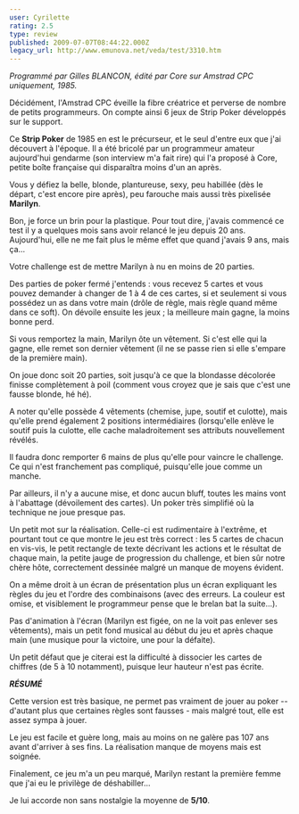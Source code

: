 ```yaml
---
user: Cyrilette
rating: 2.5
type: review
published: 2009-07-07T08:44:22.000Z
legacy_url: http://www.emunova.net/veda/test/3310.htm
---
```

_Programmé par Gilles BLANCON, édité par Core sur Amstrad CPC uniquement, 1985\._  

  

Décidément, l'Amstrad CPC éveille la fibre créatrice et perverse de nombre de petits programmeurs. On compte ainsi 6 jeux de Strip Poker développés sur le support.  

Ce **Strip Poker** de 1985 en est le précurseur, et le seul d'entre eux que j'ai découvert à l'époque. Il a été bricolé par un programmeur amateur aujourd'hui gendarme (son interview m'a fait rire) qui l'a proposé à Core, petite boîte française qui disparaîtra moins d'un an après.  

  

Vous y défiez la belle, blonde, plantureuse, sexy, peu habillée (dès le départ, c'est encore pire après), peu farouche mais aussi très pixelisée **Marilyn**.  

Bon, je force un brin pour la plastique. Pour tout dire, j'avais commencé ce test il y a quelques mois sans avoir relancé le jeu depuis 20 ans. Aujourd'hui, elle ne me fait plus le même effet que quand j'avais 9 ans, mais ça...  

  

Votre challenge est de mettre Marilyn à nu en moins de 20 parties.  

Des parties de poker fermé j'entends : vous recevez 5 cartes et vous pouvez demander à changer de 1 à 4 de ces cartes, si et seulement si vous possédez un as dans votre main (drôle de règle, mais règle quand même dans ce soft). On dévoile ensuite les jeux ; la meilleure main gagne, la moins bonne perd.   

Si vous remportez la main, Marilyn ôte un vêtement. Si c'est elle qui la gagne, elle remet son dernier vêtement (il ne se passe rien si elle s'empare de la première main).  

  

On joue donc soit 20 parties, soit jusqu'à ce que la blondasse décolorée finisse complètement à poil (comment vous croyez que je sais que c'est une fausse blonde, hé hé).  

A noter qu'elle possède 4 vêtements (chemise, jupe, soutif et culotte), mais qu'elle prend également 2 positions intermédiaires (lorsqu'elle enlève le soutif puis la culotte, elle cache maladroitement ses attributs nouvellement révélés.  

Il faudra donc remporter 6 mains de plus qu'elle pour vaincre le challenge. Ce qui n'est franchement pas compliqué, puisqu'elle joue comme un manche.  

Par ailleurs, il n'y a aucune mise, et donc aucun bluff, toutes les mains vont à l'abattage (dévoilement des cartes). Un poker très simplifié où la technique ne joue presque pas.  

  

Un petit mot sur la réalisation. Celle-ci est rudimentaire à l'extrême, et pourtant tout ce que montre le jeu est très correct : les 5 cartes de chacun en vis-vis, le petit rectangle de texte décrivant les actions et le résultat de chaque main, la petite jauge de progression du challenge, et bien sûr notre chère hôte, correctement dessinée malgré un manque de moyens évident.  

On a même droit à un écran de présentation plus un écran expliquant les règles du jeu et l'ordre des combinaisons (avec des erreurs. La couleur est omise, et visiblement le programmeur pense que le brelan bat la suite...).  

Pas d'animation à l'écran (Marilyn est figée, on ne la voit pas enlever ses vêtements), mais un petit fond musical au début du jeu et après chaque main (une musique pour la victoire, une pour la défaite).  

Un petit défaut que je citerai est la difficulté à dissocier les cartes de chiffres (de 5 à 10 notamment), puisque leur hauteur n'est pas écrite.  

  

_**RÉSUMÉ**_  

Cette version est très basique, ne permet pas vraiment de jouer au poker -- d'autant plus que certaines règles sont fausses - mais malgré tout, elle est assez sympa à jouer.   

Le jeu est facile et guère long, mais au moins on ne galère pas 107 ans avant d'arriver à ses fins. La réalisation manque de moyens mais est soignée.  

Finalement, ce jeu m'a un peu marqué, Marilyn restant la première femme que j'ai eu le privilège de déshabiller...  

  

Je lui accorde non sans nostalgie la moyenne de **5/10**.
